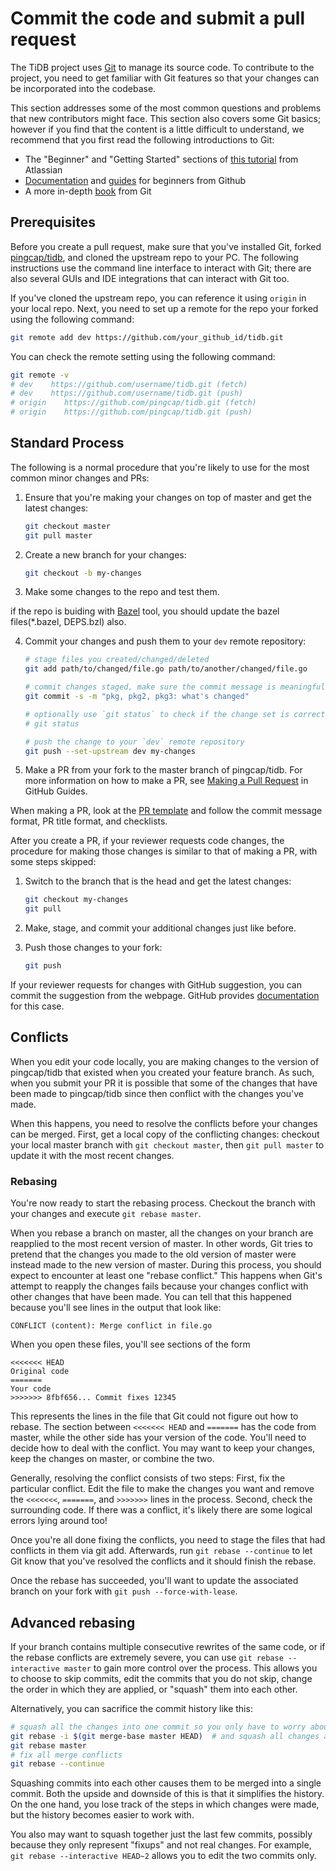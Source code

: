 # Commit the code and submit a pull request

The TiDB project uses [Git](https://git-scm.com/) to manage its source code. To contribute to the project, you need to get familiar with Git features so that your changes can be incorporated into the codebase.

This section addresses some of the most common questions and problems that new contributors might face. This section also covers some Git basics; however if you find that the content is a little difficult to understand, we recommend that you first read the following introductions to Git:

* The "Beginner" and "Getting Started" sections of [this tutorial](https://www.atlassian.com/git/tutorials) from Atlassian
* [Documentation](https://docs.github.com/en/github/getting-started-with-github/set-up-git) and [guides](https://guides.github.com/introduction/git-handbook/) for beginners from Github
* A more in-depth [book](https://git-scm.com/book/en/v2/) from Git

## Prerequisites

Before you create a pull request, make sure that you've installed Git, forked [pingcap/tidb](https://github.com/pingcap/tidb), and cloned the upstream repo to your PC. The following instructions use the command line interface to interact with Git; there are also several GUIs and IDE integrations that can interact with Git too.

If you've cloned the upstream repo, you can reference it using `origin` in your local repo. Next, you need to set up a remote for the repo your forked using the following command:

```bash
git remote add dev https://github.com/your_github_id/tidb.git
```

You can check the remote setting using the following command:

```bash
git remote -v
# dev    https://github.com/username/tidb.git (fetch)
# dev    https://github.com/username/tidb.git (push)
# origin    https://github.com/pingcap/tidb.git (fetch)
# origin    https://github.com/pingcap/tidb.git (push)
```

## Standard Process

The following is a normal procedure that you're likely to use for the most common minor changes and PRs:

1. Ensure that you're making your changes on top of master and get the latest changes:

   ```bash
   git checkout master
   git pull master
   ```

2. Create a new branch for your changes:

   ```bash
   git checkout -b my-changes
   ```

3. Make some changes to the repo and test them.

if the repo is buiding with [Bazel](https://bazel.build/) tool, you should update the bazel files(*.bazel, DEPS.bzl) also.

4. Commit your changes and push them to your `dev` remote repository:

   ```bash
   # stage files you created/changed/deleted
   git add path/to/changed/file.go path/to/another/changed/file.go

   # commit changes staged, make sure the commit message is meaningful and readable
   git commit -s -m "pkg, pkg2, pkg3: what's changed"

   # optionally use `git status` to check if the change set is correct
   # git status

   # push the change to your `dev` remote repository
   git push --set-upstream dev my-changes
   ```

5. Make a PR from your fork to the master branch of pingcap/tidb. For more information on how to make a PR, see [Making a Pull Request](https://guides.github.com/activities/forking/#making-a-pull-request) in GitHub Guides.

When making a PR, look at the [PR template](https://raw.githubusercontent.com/pingcap/tidb/master/.github/pull_request_template.md) and follow the commit message format, PR title format, and checklists.

After you create a PR, if your reviewer requests code changes, the procedure for making those changes is similar to that of making a PR, with some steps skipped:

1. Switch to the branch that is the head and get the latest changes:

   ```bash
   git checkout my-changes
   git pull
   ```

2. Make, stage, and commit your additional changes just like before.
3. Push those changes to your fork:

   ```bash
   git push
   ```

If your reviewer requests for changes with GitHub suggestion, you can commit the suggestion from the webpage. GitHub provides [documentation](https://docs.github.com/en/github/collaborating-with-issues-and-pull-requests/reviewing-changes-in-pull-requests/incorporating-feedback-in-your-pull-request#applying-suggested-changes) for this case.

## Conflicts

When you edit your code locally, you are making changes to the version of pingcap/tidb that existed when you created your feature branch. As such, when you submit your PR it is possible that some of the changes that have been made to pingcap/tidb since then conflict with the changes you've made.

When this happens, you need to resolve the conflicts before your changes can be merged. First, get a local copy of the conflicting changes: checkout your local master branch with `git checkout master`, then `git pull master` to update it with the most recent changes.

### Rebasing

You're now ready to start the rebasing process. Checkout the branch with your changes and execute `git rebase master`.

When you rebase a branch on master, all the changes on your branch are reapplied to the most recent version of master. In other words, Git tries to pretend that the changes you made to the old version of master were instead made to the new version of master. During this process, you should expect to encounter at least one "rebase conflict." This happens when Git's attempt to reapply the changes fails because your changes conflict with other changes that have been made. You can tell that this happened because you'll see lines in the output that look like:

```text
CONFLICT (content): Merge conflict in file.go
```

When you open these files, you'll see sections of the form

```text
<<<<<<< HEAD
Original code
=======
Your code
>>>>>>> 8fbf656... Commit fixes 12345
```

This represents the lines in the file that Git could not figure out how to rebase. The section between `<<<<<<< HEAD` and `=======` has the code from master, while the other side has your version of the code. You'll need to decide how to deal with the conflict. You may want to keep your changes, keep the changes on master, or combine the two.

Generally, resolving the conflict consists of two steps: First, fix the particular conflict. Edit the file to make the changes you want and remove the `<<<<<<<`, `=======`, and `>>>>>>>` lines in the process. Second, check the surrounding code. If there was a conflict, it's likely there are some logical errors lying around too!

Once you're all done fixing the conflicts, you need to stage the files that had conflicts in them via git add. Afterwards, run `git rebase --continue` to let Git know that you've resolved the conflicts and it should finish the rebase.

Once the rebase has succeeded, you'll want to update the associated branch on your fork with `git push --force-with-lease`.

## Advanced rebasing

If your branch contains multiple consecutive rewrites of the same code, or if the rebase conflicts are extremely severe, you can use `git rebase --interactive master` to gain more control over the process. This allows you to choose to skip commits, edit the commits that you do not skip, change the order in which they are applied, or "squash" them into each other.

Alternatively, you can sacrifice the commit history like this:

```bash
# squash all the changes into one commit so you only have to worry about conflicts once
git rebase -i $(git merge-base master HEAD)  # and squash all changes along the way
git rebase master
# fix all merge conflicts
git rebase --continue
```

Squashing commits into each other causes them to be merged into a single commit. Both the upside and downside of this is that it simplifies the history. On the one hand, you lose track of the steps in which changes were made, but the history becomes easier to work with.

You also may want to squash together just the last few commits, possibly because they only represent "fixups" and not real changes. For example, `git rebase --interactive HEAD~2` allows you to edit the two commits only.
